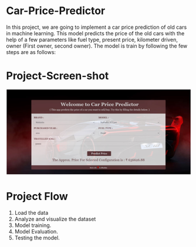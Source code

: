 # Car-Price-Predictor
  In this project, we are going to implement a car price prediction of old cars in machine learning. This model predicts the price of the old cars with the help of a few parameters like fuel type, present price, kilometer driven, owner (First owner, second owner). The model is train by following the few steps are as follows:

# Project-Screen-shot
![Car-Prediction](static/img/project-screenshot.jpg)

# Project Flow
1. Load the data
2. Analyze and visualize the dataset
3. Model training.
4. Model Evaluation.
5. Testing the model.
